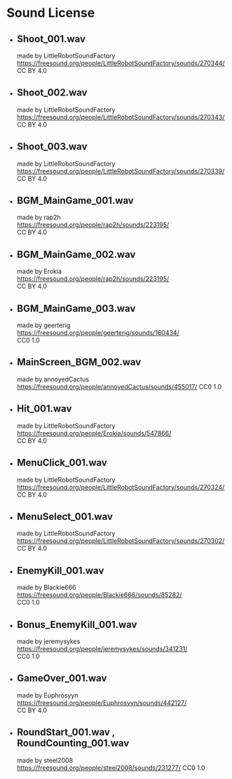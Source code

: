 Sound License
=============
* ## Shoot_001.wav
   made by LittleRobotSoundFactory   
   https://freesound.org/people/LittleRobotSoundFactory/sounds/270344/   
   CC BY 4.0   

* ## Shoot_002.wav
   made by LittleRobotSoundFactory   
   https://freesound.org/people/LittleRobotSoundFactory/sounds/270343/   
   CC BY 4.0   

* ## Shoot_003.wav
   made by LittleRobotSoundFactory  
   https://freesound.org/people/LittleRobotSoundFactory/sounds/270339/   
   CC BY 4.0   

* ## BGM_MainGame_001.wav
   made by rap2h   
   https://freesound.org/people/rap2h/sounds/223195/   
   CC BY 4.0   

* ## BGM_MainGame_002.wav
   made by Erokia   
   https://freesound.org/people/rap2h/sounds/223195/   
   CC BY 4.0   

* ## BGM_MainGame_003.wav
   made by geerterig 
   https://freesound.org/people/geerterig/sounds/160434/   
   CC0 1.0   

* ## MainScreen_BGM_002.wav
   made by annoyedCactus   
   https://freesound.org/people/annoyedCactus/sounds/455017/ 
   CC0 1.0  

* ## Hit_001.wav
   made by LittleRobotSoundFactory   
   https://freesound.org/people/Erokia/sounds/547866/  
   CC BY 4.0   

* ## MenuClick_001.wav
   made by LittleRobotSoundFactory   
   https://freesound.org/people/LittleRobotSoundFactory/sounds/270324/   
   CC BY 4.0   

* ## MenuSelect_001.wav
   made by LittleRobotSoundFactory   
   https://freesound.org/people/LittleRobotSoundFactory/sounds/270302/   
   CC BY 4.0   

* ## EnemyKill_001.wav
   made by Blackie666   
   https://freesound.org/people/Blackie666/sounds/85282/   
   CC0 1.0   

* ## Bonus_EnemyKill_001.wav
   made by jeremysykes   
   https://freesound.org/people/jeremysykes/sounds/341231/   
   CC0 1.0 

* ## GameOver_001.wav
   made by Euphrosyyn   
   https://freesound.org/people/Euphrosyyn/sounds/442127/   
   CC BY 4.0   

* ## RoundStart_001.wav , RoundCounting_001.wav
  made by steel2008
  https://freesound.org/people/steel2008/sounds/231277/
  CC0 1.0